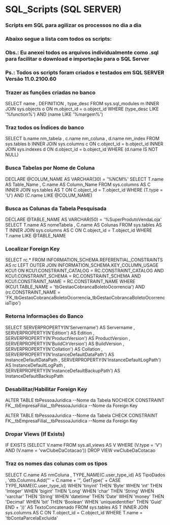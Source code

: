 # SQL_Scripts (SQL SERVER)
### Scripts em SQL para agilizar os processos no dia a dia

### Abaixo segue a lista com todos os scripts:

### Obs.: Eu anexei todos os arquivos individualmente como .sql para facilitar o download e importação para o SQL Server

### Ps.: Todos os scripts foram criados e testados em SQL SERVER Versão 11.0.2100.60


### Trazer as funções criadas no banco
SELECT
    name
  , DEFINITION
  , type_desc
FROM
    sys.sql_modules m
INNER JOIN sys.objects o
    ON m.object_id = o.object_id
WHERE
    (type_desc LIKE '%function%')
AND (name LIKE '%margem%')


### Traz todos os Índices do banco
SELECT
    b.name nm_tabela
  , c.name nm_coluna
  , d.name nm_index
FROM
    sys.tables b
INNER JOIN sys.columns c
    ON c.object_id = b.object_id
INNER JOIN sys.indexes d
   ON d.object_id = b.object_id
WHERE
   (d.name IS NOT NULL)


### Busca Tabelas por Nome de Coluna
DECLARE @COLUM_NAME AS VARCHAR(30) = '%NCM%'
SELECT
    T.name AS Table_Name
  , C.name AS Column_Name
FROM
    sys.columns AS C
INNER JOIN sys.tables AS T
    ON C.object_id = T.object_id
WHERE
    (T.type = 'U')
AND (C.name LIKE @COLUM_NAME)


### Busca as Colunas da Tabela Pesquisada
DECLARE @TABLE_NAME AS VARCHAR(50) = '%SuperProdutoVendaLoja'
SELECT
    T.name AS nomeTabela
  , C.name AS Colunas
FROM
    sys.tables AS T
INNER JOIN sys.columns AS C
    ON C.object_id = T.object_id
WHERE
    T.name LIKE @TABLE_NAME


### Localizar Foreign Key
SELECT
    rc.*
FROM
    INFORMATION_SCHEMA.REFERENTIAL_CONSTRAINTS AS rc
LEFT OUTER JOIN INFORMATION_SCHEMA.KEY_COLUMN_USAGE KCU1
    ON KCU1.CONSTRAINT_CATALOG = RC.CONSTRAINT_CATALOG
    AND KCU1.CONSTRAINT_SCHEMA = RC.CONSTRAINT_SCHEMA
    AND KCU1.CONSTRAINT_NAME = RC.CONSTRAINT_NAME
WHERE
    (KCU1.TABLE_NAME = 'tbGestaoCobrancaBoletoOcorrencia')
AND (rc.CONSTRAINT_NAME = 'FK_tbGestaoCobrancaBoletoOcorrencia_tbGestaoCobrancaBoletoOcorrenciaTipo')


### Retorna Informações do Banco
SELECT
    SERVERPROPERTY(N'Servername') AS Servername
  , SERVERPROPERTY(N'Edition') AS Edition
  , SERVERPROPERTY(N'ProductVersion') AS ProductVersion
  , SERVERPROPERTY(N'BuildClrVersion') AS BuildVersion
  , SERVERPROPERTY(N'Collation') AS Collation
  , SERVERPROPERTY(N'InstanceDefaultDataPath') AS InstanceDefaultDataPath
  , SERVERPROPERTY(N'InstanceDefaultLogPath') AS InstanceDefaultLogPath
  , SERVERPROPERTY(N'InstanceDefaultBackupPath') AS InstanceDefaultBackupPath


### Desabilitar/Habilitar Foreign Key
ALTER TABLE tbPessoaJuridica --Nome da Tabela
NOCHECK CONSTRAINT FK__tbEmpresaFilial__tbPessoaJuridica --Nome da Foreign Key

ALTER TABLE tbPessoaJuridica --Nome da Tabela
CHECK CONSTRAINT FK__tbEmpresaFilial__tbPessoaJuridica --Nome da Foreign Key


### Dropar Views (If Exists)
IF EXISTS
	(SELECT
	     V.name
	 FROM
	     sys.all_views AS V
	 WHERE
	     (V.type = 'V')
	 AND (V.name = 'vwClubeDaCotacao'))
DROP VIEW vwClubeDaCotacao


### Traz os nomes das colunas com os tipos
SELECT
    C.name AS nmColuna
  , TYPE_NAME(C.user_type_id) AS TipoDados
  , 'dtb.Columns.Add("' + C.name + '", GetType(' + 
	CASE TYPE_NAME(C.user_type_id) 
	WHEN 'tinyint' THEN 'Byte'
	WHEN 'int' THEN 'Integer'
	WHEN 'bigint' THEN 'Long'
	WHEN 'char' THEN 'String'
	WHEN 'varchar' THEN 'String'
	WHEN 'datetime' THEN 'Date'
	WHEN 'money' THEN 'Decimal'
	WHEN 'bit' THEN 'Boolean'
	WHEN 'uniqueidentifier' THEN 'Guid'
	END + '))' AS TextoConcatenado
FROM
    sys.tables AS T
INNER JOIN sys.columns AS C
    ON T.object_id = C.object_id
WHERE
    T.name = 'tbContaParcelaExcluida'

